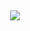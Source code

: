 ⠀

<p align="center"> <img src="https://76387289.carrd.co/assets/images/image04.jpg?v=0b6a3bcc"> </p>

⠀
⠀
